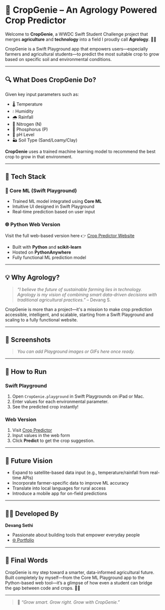 # 🌾 CropGenie – An Agrology Powered Crop Predictor

Welcome to **CropGenie**, a WWDC Swift Student Challenge project that merges **agriculture** and **technology** into a field I proudly call **Agrology**. 🌱🚀

CropGenie is a Swift Playground app that empowers users—especially farmers and agricultural students—to predict the most suitable crop to grow based on specific soil and environmental conditions.

---

## 🔍 What Does CropGenie Do?

Given key input parameters such as:
- 🌡️ Temperature
- 💧 Humidity
- 🌧️ Rainfall
- 🌱 Nitrogen (N)
- 🧪 Phosphorus (P)
- 🔬 pH Level
- 🏜️ Soil Type (Sand/Loamy/Clay)

**CropGenie** uses a trained machine learning model to recommend the best crop to grow in that environment.

---

## 🤖 Tech Stack

### 🧠 Core ML (Swift Playground)
- Trained ML model integrated using **Core ML**
- Intuitive UI designed in Swift Playground
- Real-time prediction based on user input

### 🌐 Python Web Version
Visit the full web-based version here 👉 [Crop Predictor Website](https://sethidevang.pythonanywhere.com/)

- Built with **Python** and **scikit-learn**
- Hosted on **PythonAnywhere**
- Fully functional ML prediction model

---

## 💡 Why Agrology?

> _“I believe the future of sustainable farming lies in technology. Agrology is my vision of combining smart data-driven decisions with traditional agricultural practices.”_ – Devang S.

CropGenie is more than a project—it's a mission to make crop prediction accessible, intelligent, and scalable, starting from a Swift Playground and scaling to a fully functional website.

---

## 📸 Screenshots

> _You can add Playground images or GIFs here once ready._

---

## 📁 How to Run

### Swift Playground
1. Open `CropGenie.playground` in Swift Playgrounds on iPad or Mac.
2. Enter values for each environmental parameter.
3. See the predicted crop instantly!

### Web Version
1. Visit [Crop Predictor](https://sethidevang.pythonanywhere.com/)
2. Input values in the web form
3. Click **Predict** to get the crop suggestion.

---

## 🚀 Future Vision

- Expand to satellite-based data input (e.g., temperature/rainfall from real-time APIs)
- Incorporate farmer-specific data to improve ML accuracy
- Translate into local languages for rural access
- Introduce a mobile app for on-field predictions

---

## 👨‍💻 Developed By

**Devang Sethi**   
- Passionate about building tools that empower everyday people  
- [🌐 Portfolio](https://devangsethi.vercel.app/)

---

## 🏁 Final Words

CropGenie is my step toward a smarter, data-informed agricultural future. Built completely by myself—from the Core ML Playground app to the Python-based web tool—it’s a glimpse of how even a student can bridge the gap between code and crops. 🌽📱

---

> 🌾 _“Grow smart. Grow right. Grow with CropGenie.”_
